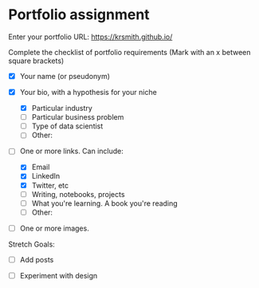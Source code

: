 # Portfolio assignment

Enter your portfolio URL: https://krsmith.github.io/


Complete the checklist of portfolio requirements
(Mark with an x between square brackets)

- [x] Your name (or pseudonym)
- [x] Your bio, with a hypothesis for your niche
    - [x] Particular industry
    - [ ] Particular business problem
    - [ ] Type of data scientist
    - [ ] Other: 
- [ ] One or more links. Can include:
    - [x] Email
    - [x] LinkedIn
    - [x] Twitter, etc
    - [ ] Writing, notebooks, projects
    - [ ] What you're learning. A book you're reading
    - [ ] Other:
- [ ] One or more images.
    
    
Stretch Goals:

- [ ] Add posts
- [ ] Experiment with design
 
